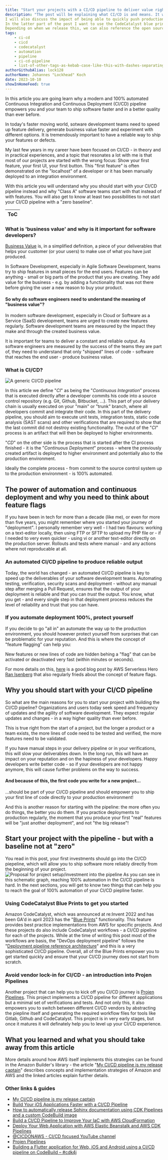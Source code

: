 ```yaml
---
title: "Start your projects with a CI/CD pipeline to deliver value right from the start of your project"
description: "The post will be explaining what CI/CD is and means. It will go into details around how software developers produce "business values" by writing code and about how a CI/CD pipeline that is 100% automated ensures to be able to delivery value quickly.
I will also discuss the impact of being able to quickly push production changes and briefly introduce the concept of feature flagging.
In the latter part of the post I want to use the CodeCatalyst blue prints as an example/showcase on how this could look like.
Depending on when we release this, we can also reference the open source project "projen-pipelines" as a place to watch for future updates."
tags:
    - ci-cd
    - cicd
    - codecatalyst
    - automation
    - pipeline
    - ci-cd-pipeline
    - list-of-other-tags-as-kebab-case-like-this-with-dashes-separating-and-all-lower-case-like-below
authorGithubAlias: lock128
authorName: Johannes "Lockhead" Koch
date: 2023-10-10
showInHomeFeed: true
---
```


In this article you are going learn why a modern and 100% automated Continuous Integration and Continuous Deployment (CI/CD) pipeline empowers you and your team to ship software faster and in a better quality than ever before. 

In today's faster moving world, sotware development teams need to speed up feature delivery, generate business value faster and experiment with different options. It is tremendously important to have a reliable way to ship your features or defects. 

My last few years in my career have been focused on CI/CD - in theory and in practical experiences, and a topic that resonates a lot with me is that most of our projects are started with the wrong focus: Show your first feature, your first UI, your first button. This "first feature" is often demonstrated on the "localhost" of a developer or it has been manually deployed to an integration environment.

With this article you will understand why you should start with your CI/CD pipeline instead and why "Class A" software teams start with that instead of with features. You will also get to know at least two possibilities to not start your CI/CD pipeline with a "zero baseline".

| ToC |
|-----|

### What is 'business value' and why is it important for software developers?
[Business Value](https://en.wikipedia.org/wiki/Business_value) is, in a simplified definition, a piece of your deliverables that helps your customer (or your users) to make use of what you have just produced.

In Software Development, especially in Agile Software Development, teams try to ship features in small pieces for the end users. Features can be anything - small or big parts of the product that you are creating. They add value for the business - e.g.  by adding a functionality that was not there before giving the user a new reason to buy your product.

#### So why do software engineers need to understand the meaning of "business value"? 
In modern software development, especially in Cloud or Software as a Service (SaaS) development, teams are urged to create new features regularly. Software development teams are measured by the impact they make and through the created business value.

It is important for teams to deliver a constant and reliable output. As software engineers are measured by the success of the teams they are part of, they need to understand that only "shipped" lines of code - software that reaches the end user - produce business value.


### What is CI/CD?
![A generic CI/CD pipeline](images/cicd-pipeline.png "A generic CI/CD pipeline")

In this article we define "*CI*" as being the "*Continuous Integration*" process that is executed directly after a developer commits his code into a source control repository (e.g. Git, Github, Bitbucket, ...).
This part of your delivery chain is usually executed on your "main" or "trunk" branch, where all developers commit and integrate their code.
In this part of the delivery pipeline, you should aim to execute unit tests, integration tests, static code analysis (SAST scans) and other verifications that are required to show that the last commit did not destroy existing functionality. The outut of the "*CI*" process is an artifact that will then be deployed to higher environments.

"*CD*" on the other side is the process that is started after the CI process finished - it is the "*Continuous Deployment*" process - where the previously created artifact is deployed to higher environment and potentially also to the production environment.

Ideally the complete process - from commit to the source control system up to the production environment - is 100% automated.


## The power of automation and continuous deployment and why you need to think about feature flags

If you have been in tech for more than a decade (like me), or even for more than five years, you might remember where you started your journey of "deployment". I personally remember very well - I had two flavours: working on a text-editor locally, then using FTP or SFTP to upload my PHP file or - if I needed to very even quicker - using vi or another text-editor directly on the production server. Rollouts and tests where manual - and any actions where not reproducable at all.

### An automated CI/CD pipeline to produce reliable output
Today, the world has changed - an automated CI/CD pipeline is key to speed up the deliverables of your software development teams. Automating testing, verification, security scans and deployment - without any manual step after merging a Pull Request, ensures that the output of your deployment is reliable and that you can _trust_ the output. You know, what you get - and every single step in that deployment process reduces the level of reliability and trust that you can have.
### If you automate deployment 100%, protect yourself
If you decide to go "all in" an automate the way up to the production environment, you should however protect yourself from surprises that can be problematic for your reputation. And this is where the concept of "feature flagging" can help you:

New features or new lines of code are hidden behing a "flag" that can be activated or deactivated very fast (within minutes or seconds). 

For more details on this, [here](https://aws.amazon.com/blogs/mt/how-cyberark-implements-feature-flags-with-aws-appconfig/) is a good blog post by AWS Serverless Hero [Ran Isenberg](https://www.ranthebuilder.cloud/post/manage-your-aws-lambda-feature-flags-like-a-boss) that also regularly frieds about the concept of feature flags.
## Why you should start with your CI/CD pipeline
So what are the main reasons for you to start your project with building the CI/CD pipeline?
Organizations and users today seek speed and frequency of updates and the agility of software development. They expect regular updates and changes - in a way higher quality than ever before.

This is true right from the start of a project, but the longer a product or a team exists, the more lines of code need to be tested and verified, the more features need to be validated.

If you have manual steps in your delivery pipeline or in your verifications, this will slow your deliverables down. In the long run, this will have an impact on your reputation and on the hapiness of your developers. 
Happy developers write better code - so if your developers are not happy anymore, this will cause further problems on the way to success.

#### And because of this, the first code you write for a new project...
...should be part of your CI/CD pipeline and should empower you to ship your first line of code directly to your production environment!

And this is another reason for starting with the pipeline: the more often you do things, the better you do them. If you practice deployments to production regularly, the moment that you produce your first "real" features will be "just another deployment", and not "the big release"!

## Start your project with the pipeline - but with a baseline not at "zero"
You read in this post, your first investments should go into the CI/CD piepeline, which will allow you to ship software more reliably directly from the beginning of your project. 
![Proposal for project setup/investment into the pipeline](images/project-investment.png)
As you can see in this schematic graph, reaching 100% automation in the CI/CD pipeline is hard. In the next sections, you will get to know two things that can help you to reach the goal of 100% automation of your CI/CD piepline faster.
### Using CodeCatalyst Blue Prints to get you started
Amazon CodeCatalyst, which was announced at re:Invent 2022 and has been GA'd in april 2023 has the "[Blue Prints](https://codecatalyst.aws/explore/blueprints)" functionality. This feature provides best practice implementations from AWS for specific projects. And these projects do also include CodeCatalyst workflows - a CI/CD pipeline for each of the projects. While at the time of writing this post most of the workflows are basis, the "DevOps deployment pipeline" follows the "[Deployment pipeline reference architecture](https://pipelines.devops.aws.dev/)" and this is a very sophisticated CI/CD pipeline. Overall, all of the Blue Prints empower you to get started quickly and ensure that your CI/CD journey does not start from scratch.
### Avoid vendor lock-in for CI/CD - an introduction into Projen Pipelines
Another project that can help you to kick off you CI/CD journey is [Projen Pipelines](https://github.com/taimos/projen-pipelines). This project implements a CI/CD pipeline for different applications but a minimal set of verifications and tests. And not only this, it also empowers you to switch between different CI/CD vendors by abstracting the piepline itself and generating the required workflow files for tools like Gitlab, Github and CodeCatalyst. This project is in very early stages, but once it matures it will definately help you to level up your CI/CD experience.

## What you learned and what you should take away from this article

More details around how AWS itself implements this strategies can be found in the Amazon Builder's library - the article "[My CI/CD pipeline is my release captain](https://aws.amazon.com/builders-library/cicd-pipeline/)" describes concepts and implementation strategies of Amazon and AWS and the linked articles explain further details.

### Other links & guides
- [My CI/CD pipeline is my release captain](https://aws.amazon.com/builders-library/cicd-pipeline/)
- [Build Your iOS Applications Faster with a CI/CD Pipeline](posts/cicd-for-ios-app)
- [How to automatically release Sphinx documentation using CDK Pipelines and a custom CodeBuild image](posts/automatically-release-sphinx-documentation-cdk-pipelines-custom-codebuild-image)
- [Build a CI/CD Pipeline to Improve Your IaC with AWS CloudFormation](tutorials/build-ci-cd-pipeline-iac-cloudformation)
- [Deploy Your Web Application with AWS Elastic Beanstalk and AWS CDK Pipelines](tutorials/deploy-webapp-eb-cdk)
- [@CICDONAWS - CI/CD focused YouTube channel](https://www.youtube.com/œcicdonaws)
- [Projen Pipelines](https://github.com/taimos/projen-pipelines)
- [Building a Flutter application for Web, iOS and Android using a CI/CD pipeline on CodeBuild – #cdk4j](https://lockhead.info/index.php/2022/06/13/building-a-flutter-application-for-web-ios-and-android-using-a-ci-cd-pipeline-on-codebuild-cdk4j/)